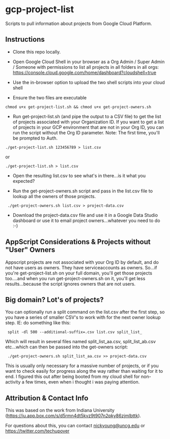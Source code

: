 # gcp-project-list
Scripts to pull information about projects from Google Cloud Platform.

## Instructions 
 - Clone this repo locally.
 
 - Open Google Cloud Shell in your browser as a Org Admin / Super Admin / Someone with permissions to list all projects in all folders in all orgs: https://console.cloud.google.com/home/dashboard?cloudshell=true

 - Use the in-browser option to upload the two shell scripts into your cloud shell
 
 - Ensure the two files are executable
 
 ```chmod u+x get-project-list.sh && chmod u+x get-project-owners.sh```

 - Run get-project-list.sh (and pipe the output to a CSV file) to get the list of projects associated with your Organization ID. If you want to get a list of projects in your GCP environment that are not in your Org ID, you can run the script without the Org ID parameter. Note: The first time, you'll be prompted to Auth.
 
 ``` ./get-project-list.sh 123456789 > list.csv ```
 
 or
 
 ``` ./get-project-list.sh > list.csv ```
 
 - Open the resulting list.csv to see what's in there...is it what you expected? 
 
 - Run the get-project-owners.sh script and pass in the list.csv file to lookup all the owners of those projects.
 
 ``` ./get-project-owners.sh list.csv > project-data.csv```
 
 - Download the project-data.csv file and use it in a Google Data Studio dashboard or use it to email project owners...whatever you need to do :-)
 
 ## AppScript Considerations & Projects without "User" Owners
 
Appscript projects are not associated with your Org ID by default, and do not have users as owners. They have serviceaccounts as owners. So...if you're get-project-list.sh on your full domain, you'll get those projects too....and when you run get-project-owners.sh on it, you'll get less results...because the script ignores owners that are not users.
 
## Big domain? Lot's of projects?

You can optionally run a split command on the list.csv after the first step, so you have a series of smaller CSV's to work with for the next owner lookup step. IE: do something like this:

``` split -dl 500 --additional-suffix=.csv list.csv split_list_```

Which will result in several files named split_list_aa.csv, split_list_ab.csv etc...which can then be passed into the get-owners script:

 ``` ./get-project-owners.sh split_list_aa.csv >> project-data.csv```
 
This is usually only necessary for a massive number of projects, or if you want to check easily for progress along the way rather than waiting for it to end. I figured this out after being booted from my cloud shell for non-activity a few times, even when i thought i was paying attention.

## Attribution & Contact Info

This was based on the work from Indiana University (https://iu.app.box.com/s/d5rmn4dt5kvz9t907n2pky86zjmlbttk).

For questions about this, you can contact nickyoung@uncg.edu or https://twitter.com/techupover
 
